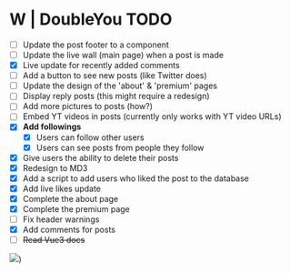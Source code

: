 # W | DoubleYou TODO
- [ ] Update the post footer to a component
- [ ] Update the live wall (main page) when a post is made
- [x] Live update for recently added comments
- [ ] Add a button to see new posts (like Twitter does)
- [ ] Update the design of the 'about' & 'premium' pages
- [ ] Display reply posts (this might require a redesign)
- [ ] Add more pictures to posts (how?)
- [ ] Embed YT videos in posts (currently only works with YT video URLs)
- [x] **Add followings**
	- [x] Users can follow other users
	- [x] Users can see posts from people they follow
- [x] Give users the ability to delete their posts
- [x] Redesign to MD3
- [x] Add a script to add users who liked the post to the database
- [x] Add live likes update
- [x] Complete the about page
- [x] Complete the premium page
- [ ] Fix header warnings
- [x] Add comments for posts
- [ ] ~~Read Vue3 docs~~

![](https://bing.com/search?q=))
